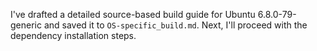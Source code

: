 I've drafted a detailed source-based build guide for Ubuntu 6.8.0-79-generic and saved it to `OS-specific_build.md`. Next, I'll proceed with the dependency installation steps.
